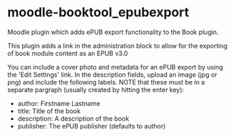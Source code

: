 # moodle-booktool_epubexport
Moodle plugin which adds ePUB export functionality to the Book plugin.

This plugin adds a link in the administration block to allow for the exporting of book module content as an EPUB v3.0

You can include a cover photo and metadata for an ePUB export by using the 'Edit Settings' link.  In the description fields, upload an image (jpg or png) and include the following labels. NOTE that these must be in a separate pargraph (usually created by hitting the enter key):

+ author: Firstname Lastname
+ title: Title of the book
+ description: A description of the book
+ publisher: The ePUB publisher (defaults to author)

